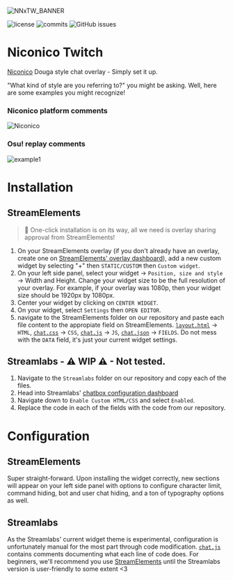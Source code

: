 
![NNxTW_BANNER](https://i.ibb.co/Zzh9NyT/Twitchxniconico.png)

![license](https://img.shields.io/github/license/iiiklox/niconico-twitch?style=flat-square) ![commits](https://img.shields.io/github/last-commit/iiiklox/niconico-twitch?style=flat-square) ![GitHub issues](https://img.shields.io/github/issues/iiiklox/niconico-twitch?style=flat-square)
# Niconico Twitch
[Niconico](https://www.nicovideo.jp/) Douga style chat overlay - Simply set it up.

"What kind of style are you referring to?" you might be asking. Well, here are some examples you might recognize!

### Niconico platform comments
![Niconico](assets/niconico.gif)

### Osu! replay comments
![example1](assets/osu.gif)

# Installation
## StreamElements
> 🛑 One-click installation is on its way, all we need is overlay sharing approval from StreamElements!
1. On your StreamElements overlay (if you don't already have an overlay, create one on [StreamElements' overlay dashboard](https://streamelements.com/dashboard/overlays)), add a new custom widget by selecting "+" then `STATIC/CUSTOM` then `Custom widget`.
2. On your left side panel, select your widget → `Position, size and style` → Width and Height. Change your widget size to be the full resolution of your overlay. For example, if your overlay was 1080p, then your widget size should be 1920px by 1080px.
3. Center your widget by clicking on `CENTER WIDGET`.
4. On your widget, select `Settings` then `OPEN EDITOR`.
5. navigate to the StreamElements folder on our repository and paste each file content to the appropiate field on StreamElements. [`layout.html`](/StreamElements/layout.html) → `HTML`, [`chat.css`](/StreamElements/chat.css) → `CSS`, [`chat.js`](/StreamElements/chat.js) → `JS`, [`chat.json`](/StreamElements/chat.json) → `FIELDS`. Do not mess with the `DATA` field, it's just your current widget settings.

## Streamlabs - ⚠ WIP ⚠ - Not tested.
1. Navigate to the `Streamlabs` folder on our repository and copy each of the files.
2. Head into Streamlabs' [chatbox configuration dashboard](https://streamlabs.com/dashboard#/chatbox)
3. Navigate down to `Enable Custom HTML/CSS` and select `Enabled`.
4. Replace the code in each of the fields with the code from our repository.

# Configuration
## StreamElements
Super straight-forward. Upon installing the widget correctly, new sections will appear on your left side panel with options to configure character limit, command hiding, bot and user chat hiding, and a ton of typography options as well.

## Streamlabs
As the Streamlabs' current widget theme is experimental, configuration is unfortunately manual for the most part through code modification. [`chat.js`](/Streamlabs/chat.js) contains comments documenting what each line of code does. For beginners, we'll recommend you use [StreamElements](https://streamelements.com/) until the Streamlabs version is user-friendly to some extent <3
